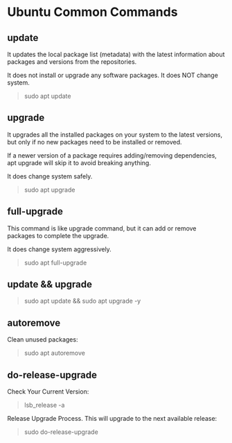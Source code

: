# Ubuntu Common Commands

## update

It updates the local package list (metadata) with the latest information about packages and versions from the repositories.

It does not install or upgrade any software packages. It does NOT change system.

> sudo apt update

## upgrade

It upgrades all the installed packages on your system to the latest versions, but only if no new packages need to be installed or removed.

If a newer version of a package requires adding/removing dependencies, apt upgrade will skip it to avoid breaking anything.

It does change system safely.

> sudo apt upgrade

## full-upgrade

This command is like upgrade command, but it can add or remove packages to complete the upgrade.

It does change system aggressively.

> sudo apt full-upgrade

## update && upgrade

> sudo apt update && sudo apt upgrade -y

## autoremove

Clean unused packages:

> sudo apt autoremove

## do-release-upgrade

Check Your Current Version:

> lsb_release -a

Release Upgrade Process. This will upgrade to the next available release:

> sudo do-release-upgrade